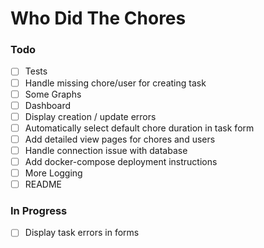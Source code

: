 # Who Did The Chores

### Todo

- [ ] Tests
- [ ] Handle missing chore/user for creating task
- [ ] Some Graphs
- [ ] Dashboard
- [ ] Display creation / update errors
- [ ] Automatically select default chore duration in task form
- [ ] Add detailed view pages for chores and users
- [ ] Handle connection issue with database
- [ ] Add docker-compose deployment instructions
- [ ] More Logging
- [ ] README

### In Progress
- [ ] Display task errors in forms
